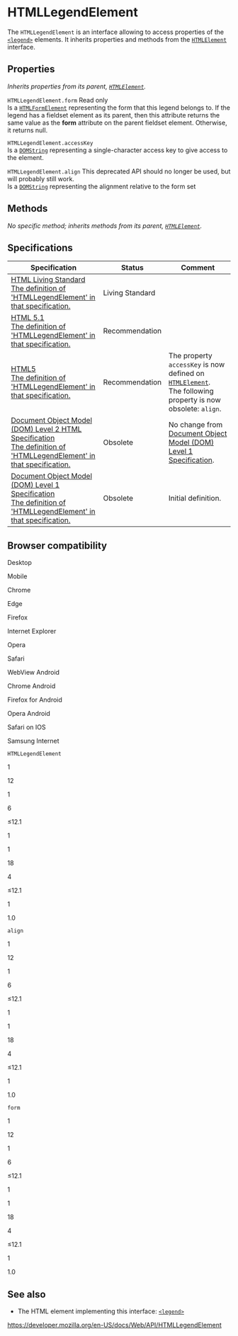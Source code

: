 HTMLLegendElement
=================

The `HTMLLegendElement` is an interface allowing to access properties of the [`<legend>`](https://developer.mozilla.org/en-US/docs/Web/HTML/Element/legend) elements. It inherits properties and methods from the [`HTMLElement`](htmlelement) interface.

Properties
----------

*Inherits properties from its parent, [`HTMLElement`](htmlelement).*

 <span class="page-not-created">`HTMLLegendElement.form`</span> <span class="badge inline readonly">Read only </span>   
Is a [`HTMLFormElement`](htmlformelement) representing the form that this legend belongs to. If the legend has a fieldset element as its parent, then this attribute returns the same value as the **form** attribute on the parent fieldset element. Otherwise, it returns null.

<span class="page-not-created">`HTMLLegendElement.accessKey`</span>  
Is a [`DOMString`](domstring) representing a single-character access key to give access to the element.

 <span class="page-not-created">`HTMLLegendElement.align`</span> <span class="icon deprecated" viewbox="0 0 100 100" xmlns="http://www.w3.org/2000/svg" role="img"> This deprecated API should no longer be used, but will probably still work. </span>   
Is a [`DOMString`](domstring) representing the alignment relative to the form set

Methods
-------

*No specific method; inherits methods from its parent, [`HTMLElement`](htmlelement).*

Specifications
--------------

<table><thead><tr class="header"><th>Specification</th><th>Status</th><th>Comment</th></tr></thead><tbody><tr class="odd"><td><a href="https://html.spec.whatwg.org/multipage/#htmllegendelement">HTML Living Standard<br />
<span class="small">The definition of 'HTMLLegendElement' in that specification.</span></a></td><td><span class="spec-living">Living Standard</span></td><td></td></tr><tr class="even"><td><a href="https://www.w3.org/TR/html51/forms.html#the-legend-element">HTML 5.1<br />
<span class="small">The definition of 'HTMLLegendElement' in that specification.</span></a></td><td><span class="spec-rec">Recommendation</span></td><td></td></tr><tr class="odd"><td><a href="https://www.w3.org/TR/html52/forms.html#the-legend-element">HTML5<br />
<span class="small">The definition of 'HTMLLegendElement' in that specification.</span></a></td><td><span class="spec-rec">Recommendation</span></td><td>The property <code>accessKey</code> is now defined on <a href="htmlelement"><code>HTMLElement</code></a>.<br />
The following property is now obsolete: <code>align</code>.</td></tr><tr class="even"><td><a href="https://www.w3.org/TR/DOM-Level-2-HTML/html.html#ID-21482039">Document Object Model (DOM) Level 2 HTML Specification<br />
<span class="small">The definition of 'HTMLLegendElement' in that specification.</span></a></td><td><span class="spec-obsolete">Obsolete</span></td><td>No change from <a href="https://www.w3.org/TR/REC-DOM-Level-1/">Document Object Model (DOM) Level 1 Specification</a>.</td></tr><tr class="odd"><td><a href="https://www.w3.org/TR/REC-DOM-Level-1/level-one-html.html#ID-21482039">Document Object Model (DOM) Level 1 Specification<br />
<span class="small">The definition of 'HTMLLegendElement' in that specification.</span></a></td><td><span class="spec-obsolete">Obsolete</span></td><td>Initial definition.</td></tr></tbody></table>

Browser compatibility
---------------------

Desktop

Mobile

Chrome

Edge

Firefox

Internet Explorer

Opera

Safari

WebView Android

Chrome Android

Firefox for Android

Opera Android

Safari on IOS

Samsung Internet

`HTMLLegendElement`

1

12

1

6

≤12.1

1

1

18

4

≤12.1

1

1.0

`align`

1

12

1

6

≤12.1

1

1

18

4

≤12.1

1

1.0

`form`

1

12

1

6

≤12.1

1

1

18

4

≤12.1

1

1.0

See also
--------

-   The HTML element implementing this interface: [`<legend>`](https://developer.mozilla.org/en-US/docs/Web/HTML/Element/legend)

<a href="https://developer.mozilla.org/en-US/docs/Web/API/HTMLLegendElement" class="_attribution-link">https://developer.mozilla.org/en-US/docs/Web/API/HTMLLegendElement</a>
